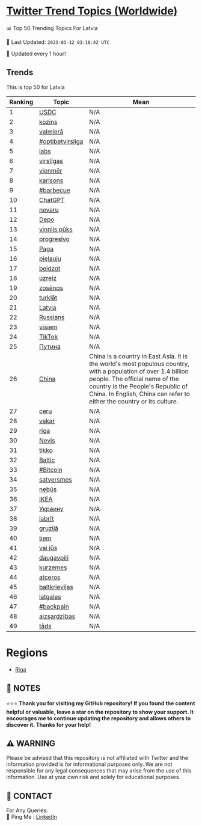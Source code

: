 [Twitter Trend Topics (Worldwide)](https://github.com/ErcinDedeoglu/Twitter-Trend-Topics)
==========


📊 Top 50 Trending Topics For Latvia

📆 Last Updated: `2023-03-12 03:18:42 UTC`

🔧 Updated every 1 hour!


## Trends

This is top 50 for Latvia

| Ranking | Topic | Mean |
| ------- | ------------ | ------------ |
| 1 | [USDC](http://twitter.com/search?q=USDC) | N/A |
| 2 | [kozins](http://twitter.com/search?q=kozins) | N/A |
| 3 | [valmierā](http://twitter.com/search?q=valmier%c4%81) | N/A |
| 4 | [#optibetvirsliga](http://twitter.com/search?q=%23optibetvirsliga) | N/A |
| 5 | [labs](http://twitter.com/search?q=labs) | N/A |
| 6 | [virslīgas](http://twitter.com/search?q=virsl%c4%abgas) | N/A |
| 7 | [vienmēr](http://twitter.com/search?q=vienm%c4%93r) | N/A |
| 8 | [karlsons](http://twitter.com/search?q=karlsons) | N/A |
| 9 | [#barbecue](http://twitter.com/search?q=%23barbecue) | N/A |
| 10 | [ChatGPT](http://twitter.com/search?q=ChatGPT) | N/A |
| 11 | [nevaru](http://twitter.com/search?q=nevaru) | N/A |
| 12 | [Depo](http://twitter.com/search?q=Depo) | N/A |
| 13 | [vinnijs pūks](http://twitter.com/search?q=vinnijs+p%c5%abks) | N/A |
| 14 | [progresīvo](http://twitter.com/search?q=progres%c4%abvo) | N/A |
| 15 | [Paga](http://twitter.com/search?q=Paga) | N/A |
| 16 | [pieļauju](http://twitter.com/search?q=pie%c4%bcauju) | N/A |
| 17 | [beidzot](http://twitter.com/search?q=beidzot) | N/A |
| 18 | [uzreiz](http://twitter.com/search?q=uzreiz) | N/A |
| 19 | [zosēnos](http://twitter.com/search?q=zos%c4%93nos) | N/A |
| 20 | [turklāt](http://twitter.com/search?q=turkl%c4%81t) | N/A |
| 21 | [Latvia](http://twitter.com/search?q=Latvia) | N/A |
| 22 | [Russians](http://twitter.com/search?q=Russians) | N/A |
| 23 | [visiem](http://twitter.com/search?q=visiem) | N/A |
| 24 | [TikTok](http://twitter.com/search?q=TikTok) | N/A |
| 25 | [Путина](http://twitter.com/search?q=%d0%9f%d1%83%d1%82%d0%b8%d0%bd%d0%b0) | N/A |
| 26 | [China](http://twitter.com/search?q=China) | China is a country in East Asia. It is the world's most populous country, with a population of over 1.4 billion people. The official name of the country is the People's Republic of China. In English, China can refer to either the country or its culture. |
| 27 | [ceru](http://twitter.com/search?q=ceru) | N/A |
| 28 | [vakar](http://twitter.com/search?q=vakar) | N/A |
| 29 | [riga](http://twitter.com/search?q=riga) | N/A |
| 30 | [Nevis](http://twitter.com/search?q=Nevis) | N/A |
| 31 | [tikko](http://twitter.com/search?q=tikko) | N/A |
| 32 | [Baltic](http://twitter.com/search?q=Baltic) | N/A |
| 33 | [#Bitcoin](http://twitter.com/search?q=%23Bitcoin) | N/A |
| 34 | [satversmes](http://twitter.com/search?q=satversmes) | N/A |
| 35 | [nebūs](http://twitter.com/search?q=neb%c5%abs) | N/A |
| 36 | [IKEA](http://twitter.com/search?q=IKEA) | N/A |
| 37 | [Украину](http://twitter.com/search?q=%d0%a3%d0%ba%d1%80%d0%b0%d0%b8%d0%bd%d1%83) | N/A |
| 38 | [labrīt](http://twitter.com/search?q=labr%c4%abt) | N/A |
| 39 | [gruzijā](http://twitter.com/search?q=gruzij%c4%81) | N/A |
| 40 | [tiem](http://twitter.com/search?q=tiem) | N/A |
| 41 | [vai jūs](http://twitter.com/search?q=vai+j%c5%abs) | N/A |
| 42 | [daugavpilī](http://twitter.com/search?q=daugavpil%c4%ab) | N/A |
| 43 | [kurzemes](http://twitter.com/search?q=kurzemes) | N/A |
| 44 | [atceros](http://twitter.com/search?q=atceros) | N/A |
| 45 | [baltkrievijas](http://twitter.com/search?q=baltkrievijas) | N/A |
| 46 | [latgales](http://twitter.com/search?q=latgales) | N/A |
| 47 | [#backpain](http://twitter.com/search?q=%23backpain) | N/A |
| 48 | [aizsardzības](http://twitter.com/search?q=aizsardz%c4%abbas) | N/A |
| 49 | [tāds](http://twitter.com/search?q=t%c4%81ds) | N/A |



# Regions

* [Riga](</Latvia/Riga.md>)



## 📝 NOTES

⭐⭐⭐ **Thank you for visiting my GitHub repository! If you found the content helpful or valuable, leave a star on the repository to show your support. It encourages me to continue updating the repository and allows others to discover it. Thanks for your help!**


## ⚠️ WARNING

Please be advised that this repository is not affiliated with Twitter and the information provided is for informational purposes only. We are not responsible for any legal consequences that may arise from the use of this information. Use at your own risk and solely for educational purposes.


## 📨 CONTACT

 For Any Queries:  
            🏓 Ping Me : [LinkedIn](https://www.linkedin.com/in/ercindedeoglu/)
